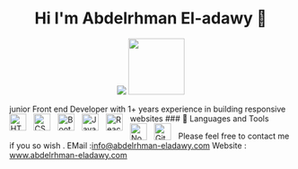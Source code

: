 <h1 align="center">Hi I'm Abdelrhman El-adawy 👋</h1>
<p align="center">
    <a href="https://www.linkedin.com/in/abdelrhman-el-adawy-280658179"><img src="https://img.shields.io/badge/linkedin-%230177B5?style=flat&logo=linkedin&logoColor=white"/></a>
        <a href="https://codepen.io/3dawy" brack="_blank"><img src="https://upload.wikimedia.org/wikipedia/commons/9/9a/CodePen_logo.png"style="width:100px"/></a>

  </p>
junior Front end Developer with 1+ years experience in building responsive websites 
### 🧰 Languages and Tools
<img align="left" alt="HTML" width="30px" style="padding-right:10px;" src="https://cdn.jsdelivr.net/gh/devicons/devicon/icons/html5/html5-plain.svg" />
<img align="left" alt="CSS" width="30px" style="padding-right:10px;" src="https://cdn.jsdelivr.net/gh/devicons/devicon/icons/css3/css3-plain.svg" />
<img align="left" alt="Bootstrap" width="30px" style="padding-right:10px;" src="https://cdn.jsdelivr.net/gh/devicons/devicon/icons/bootstrap/bootstrap-plain.svg" />
<img align="left" alt="JavaScript" width="30px" style="padding-right:10px;" src="https://cdn.jsdelivr.net/gh/devicons/devicon/icons/javascript/javascript-plain.svg" />
<img align="left" alt="React" width="30px" style="padding-right:10px;" src="https://cdn.jsdelivr.net/gh/devicons/devicon/icons/react/react-original.svg" />
<img align="left" alt="NodeJS" width="30px" style="padding-right:10px;" src="https://cdn.jsdelivr.net/gh/devicons/devicon/icons/nodejs/nodejs-original.svg" />
<img align="left" alt="GitHub" width="30px" style="padding-right:10px;" src="https://cdn.jsdelivr.net/gh/devicons/devicon/icons/github/github-original.svg" />
<br />


Please feel free to contact me if you so wish .
EMail :info@abdelrhman-eladawy.com
Website : www.abdelrhman-eladawy.com
